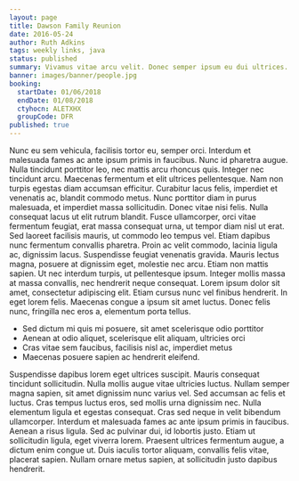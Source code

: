 ```yaml
---
layout: page
title: Dawson Family Reunion
date: 2016-05-24
author: Ruth Adkins
tags: weekly links, java
status: published
summary: Vivamus vitae arcu velit. Donec semper ipsum eu dui ultrices.
banner: images/banner/people.jpg
booking:
  startDate: 01/06/2018
  endDate: 01/08/2018
  ctyhocn: ALETXHX
  groupCode: DFR
published: true
---
```

Nunc eu sem vehicula, facilisis tortor eu, semper orci. Interdum et malesuada fames ac ante ipsum primis in faucibus. Nunc id pharetra augue. Nulla tincidunt porttitor leo, nec mattis arcu rhoncus quis. Integer nec tincidunt arcu. Maecenas fermentum et elit ultrices pellentesque. Nam non turpis egestas diam accumsan efficitur. Curabitur lacus felis, imperdiet et venenatis ac, blandit commodo metus. Nunc porttitor diam in purus malesuada, et imperdiet massa sollicitudin. Donec vitae nisi felis. Nulla consequat lacus ut elit rutrum blandit.
Fusce ullamcorper, orci vitae fermentum feugiat, erat massa consequat urna, ut tempor diam nisl ut erat. Sed laoreet facilisis mauris, ut commodo leo tempus vel. Etiam dapibus nunc fermentum convallis pharetra. Proin ac velit commodo, lacinia ligula ac, dignissim lacus. Suspendisse feugiat venenatis gravida. Mauris lectus magna, posuere at dignissim eget, molestie nec arcu. Etiam non mattis sapien. Ut nec interdum turpis, ut pellentesque ipsum. Integer mollis massa at massa convallis, nec hendrerit neque consequat. Lorem ipsum dolor sit amet, consectetur adipiscing elit. Etiam cursus nunc vel finibus hendrerit. In eget lorem felis. Maecenas congue a ipsum sit amet luctus. Donec felis nunc, fringilla nec eros a, elementum porta tellus.

* Sed dictum mi quis mi posuere, sit amet scelerisque odio porttitor
* Aenean at odio aliquet, scelerisque elit aliquam, ultricies orci
* Cras vitae sem faucibus, facilisis nisl ac, imperdiet metus
* Maecenas posuere sapien ac hendrerit eleifend.

Suspendisse dapibus lorem eget ultrices suscipit. Mauris consequat tincidunt sollicitudin. Nulla mollis augue vitae ultricies luctus. Nullam semper magna sapien, sit amet dignissim nunc varius vel. Sed accumsan ac felis et luctus. Cras tempus luctus eros, sed mollis urna dignissim nec. Nulla elementum ligula et egestas consequat. Cras sed neque in velit bibendum ullamcorper. Interdum et malesuada fames ac ante ipsum primis in faucibus. Aenean a risus ligula. Sed ac pulvinar dui, id lobortis justo. Etiam ut sollicitudin ligula, eget viverra lorem. Praesent ultrices fermentum augue, a dictum enim congue ut. Duis iaculis tortor aliquam, convallis felis vitae, placerat sapien. Nullam ornare metus sapien, at sollicitudin justo dapibus hendrerit.
